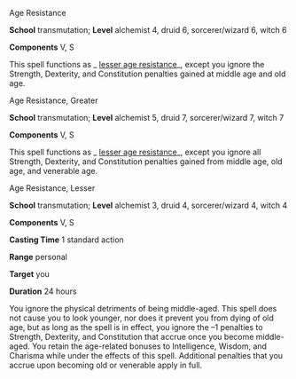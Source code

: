 Age Resistance

**School** transmutation; **Level** alchemist 4, druid 6, sorcerer/wizard 6, witch 6

**Components** V, S

This spell functions as _ [lesser age resistance](ultimateMagic/spells/ageResistance.md#_age-resistance,-lesser)_, except you ignore the Strength, Dexterity, and Constitution penalties gained at middle age and old age.

Age Resistance, Greater

**School** transmutation; **Level** alchemist 5, druid 7, sorcerer/wizard 7, witch 7

**Components** V, S

This spell functions as _ [lesser age resistance](ultimateMagic/spells/ageResistance.md#_age-resistance,-lesser)_, except you ignore all Strength, Dexterity, and Constitution penalties gained from middle age, old age, and venerable age.

Age Resistance, Lesser

**School** transmutation; **Level** alchemist 3, druid 4, sorcerer/wizard 4, witch 4

**Components** V, S

**Casting Time** 1 standard action

**Range** personal

**Target** you

**Duration** 24 hours

You ignore the physical detriments of being middle-aged. This spell does not cause you to look younger, nor does it prevent you from dying of old age, but as long as the spell is in effect, you ignore the –1 penalties to Strength, Dexterity, and Constitution that accrue once you become middle-aged. You retain the age-related bonuses to Intelligence, Wisdom, and Charisma while under the effects of this spell. Additional penalties that you accrue upon becoming old or venerable apply in full.


